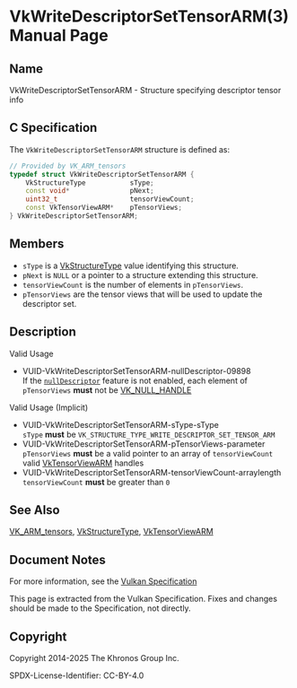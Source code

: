 # VkWriteDescriptorSetTensorARM(3) Manual Page

## Name

VkWriteDescriptorSetTensorARM - Structure specifying descriptor tensor info



## [](#_c_specification)C Specification

The `VkWriteDescriptorSetTensorARM` structure is defined as:

```c++
// Provided by VK_ARM_tensors
typedef struct VkWriteDescriptorSetTensorARM {
    VkStructureType           sType;
    const void*               pNext;
    uint32_t                  tensorViewCount;
    const VkTensorViewARM*    pTensorViews;
} VkWriteDescriptorSetTensorARM;
```

## [](#_members)Members

- `sType` is a [VkStructureType](https://registry.khronos.org/vulkan/specs/latest/man/html/VkStructureType.html) value identifying this structure.
- `pNext` is `NULL` or a pointer to a structure extending this structure.
- `tensorViewCount` is the number of elements in `pTensorViews`.
- `pTensorViews` are the tensor views that will be used to update the descriptor set.

## [](#_description)Description

Valid Usage

- [](#VUID-VkWriteDescriptorSetTensorARM-nullDescriptor-09898)VUID-VkWriteDescriptorSetTensorARM-nullDescriptor-09898  
  If the [`nullDescriptor`](https://registry.khronos.org/vulkan/specs/latest/html/vkspec.html#features-nullDescriptor) feature is not enabled, each element of `pTensorViews` **must** not be [VK\_NULL\_HANDLE](https://registry.khronos.org/vulkan/specs/latest/man/html/VK_NULL_HANDLE.html)

Valid Usage (Implicit)

- [](#VUID-VkWriteDescriptorSetTensorARM-sType-sType)VUID-VkWriteDescriptorSetTensorARM-sType-sType  
  `sType` **must** be `VK_STRUCTURE_TYPE_WRITE_DESCRIPTOR_SET_TENSOR_ARM`
- [](#VUID-VkWriteDescriptorSetTensorARM-pTensorViews-parameter)VUID-VkWriteDescriptorSetTensorARM-pTensorViews-parameter  
  `pTensorViews` **must** be a valid pointer to an array of `tensorViewCount` valid [VkTensorViewARM](https://registry.khronos.org/vulkan/specs/latest/man/html/VkTensorViewARM.html) handles
- [](#VUID-VkWriteDescriptorSetTensorARM-tensorViewCount-arraylength)VUID-VkWriteDescriptorSetTensorARM-tensorViewCount-arraylength  
  `tensorViewCount` **must** be greater than `0`

## [](#_see_also)See Also

[VK\_ARM\_tensors](https://registry.khronos.org/vulkan/specs/latest/man/html/VK_ARM_tensors.html), [VkStructureType](https://registry.khronos.org/vulkan/specs/latest/man/html/VkStructureType.html), [VkTensorViewARM](https://registry.khronos.org/vulkan/specs/latest/man/html/VkTensorViewARM.html)

## [](#_document_notes)Document Notes

For more information, see the [Vulkan Specification](https://registry.khronos.org/vulkan/specs/latest/html/vkspec.html#VkWriteDescriptorSetTensorARM)

This page is extracted from the Vulkan Specification. Fixes and changes should be made to the Specification, not directly.

## [](#_copyright)Copyright

Copyright 2014-2025 The Khronos Group Inc.

SPDX-License-Identifier: CC-BY-4.0